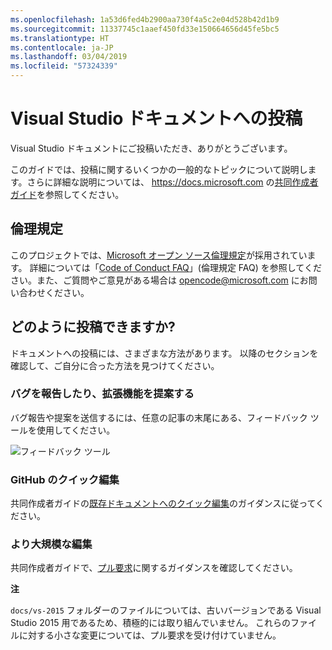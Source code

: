 ```yaml
---
ms.openlocfilehash: 1a53d6fed4b2900aa730f4a5c2e04d528b42d1b9
ms.sourcegitcommit: 11337745c1aaef450fd33e150664656d45fe5bc5
ms.translationtype: HT
ms.contentlocale: ja-JP
ms.lasthandoff: 03/04/2019
ms.locfileid: "57324339"
---
```

# <a name="contribute-to-visual-studio-documentation"></a>Visual Studio ドキュメントへの投稿

Visual Studio ドキュメントにご投稿いただき、ありがとうございます。

このガイドでは、投稿に関するいくつかの一般的なトピックについて説明します。さらに詳細な説明については、 https://docs.microsoft.com の[共同作成者ガイド](https://docs.microsoft.com/contribute)を参照してください。

## <a name="code-of-conduct"></a>倫理規定

このプロジェクトでは、[Microsoft オープン ソース倫理規定](https://opensource.microsoft.com/codeofconduct/)が採用されています。 詳細については「[Code of Conduct FAQ](https://opensource.microsoft.com/codeofconduct/faq/)」(倫理規定 FAQ) を参照してください。また、ご質問やご意見がある場合は [opencode@microsoft.com](mailto:opencode@microsoft.com) にお問い合わせください。

## <a name="how-can-i-contribute"></a>どのように投稿できますか?

ドキュメントへの投稿には、さまざまな方法があります。 以降のセクションを確認して、ご自分に合った方法を見つけてください。

### <a name="report-bugs-or-suggest-enhancements"></a>バグを報告したり、拡張機能を提案する

バグ報告や提案を送信するには、任意の記事の末尾にある、フィードバック ツールを使用してください。

![フィードバック ツール](media/feedback-tool.png)

### <a name="quick-edit-in-github"></a>GitHub のクイック編集

共同作成者ガイドの[既存ドキュメントへのクイック編集](https://docs.microsoft.com/contribute/#quick-edits-to-existing-documents)のガイダンスに従ってください。

### <a name="larger-edits"></a>より大規模な編集

共同作成者ガイドで、[プル要求](https://docs.microsoft.com/contribute/how-to-write-workflows-major#pull-request-processing)に関するガイダンスを確認してください。

**注**

`docs/vs-2015` フォルダーのファイルについては、古いバージョンである Visual Studio 2015 用であるため、積極的には取り組んでいません。 これらのファイルに対する小さな変更については、プル要求を受け付けていません。
